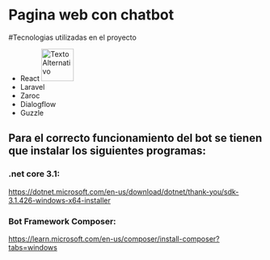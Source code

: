 # Pagina web con chatbot
#Tecnologias utilizadas en el proyecto

* React <img src="https://i.ibb.co/VVkSwkG/react.png" alt="Texto Alternativo" width="64"/>
* Laravel
* Zaroc
* Dialogflow
* Guzzle

## Para el correcto funcionamiento del bot se tienen que instalar los siguientes programas:

### .net core 3.1:
https://dotnet.microsoft.com/en-us/download/dotnet/thank-you/sdk-3.1.426-windows-x64-installer

### Bot Framework Composer:
https://learn.microsoft.com/en-us/composer/install-composer?tabs=windows

